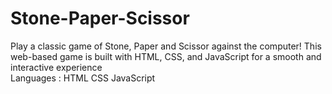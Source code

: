 # Stone-Paper-Scissor
Play a classic game of  Stone, Paper and Scissor against the computer! This web-based game is built with HTML, CSS, and  JavaScript for a smooth and interactive experience
<br>
Languages : 
HTML
CSS
JavaScript
